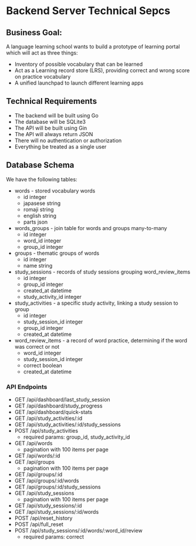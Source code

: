 # Backend Server Technical Sepcs

## Business Goal:

A language learning school wants to build a prototype of learning portal which will act as three things:
- Inventory of possible vocabulary that can be learned
- Act as a  Learning record store (LRS), providing correct and wrong score on practice vocabulary
- A unified launchpad to launch different learning apps

## Technical Requirements

- The backend will be built using Go
- The database will be SQLite3
- The API will be built using Gin
- The API will always return JSON
- There will no authentication or authorization
- Everything be treated as a single user

## Database Schema

We have the following tables:
- words - stored vocabulary words
  - id integer
  - japasese string
  - romaji string
  - english string
  - parts json
- words_groups - join table for words and groups many-to-many
  - id integer
  - word_id integer
  - group_id integer
- groups - thematic groups of words
  - id integer
  - name string
- study_sessions - records of study sessions grouping word_review_items
  - id integer
  - group_id integer
  - created_at datetime
  - study_activity_id integer
- study_activities - a specific study activity, linking a study session to group
  - id integer
  - study_session_id integer
  - group_id integer
  - created_at datetime
- word_review_items - a record of word practice, determining if the word was correct or not
  - word_id integer
  - study_session_id integer
  - correct boolean
  - created_at datetime

### API Endpoints
- GET /api/dashboard/last_study_session
- GET /api/dashboard/study_progress
- GET /api/dashboard/quick-stats
- GET /api/study_activities/:id
- GET /api/study_activities/:id/study_sessions
- POST /api/study_activities
  - required params: group_id, study_activity_id
- GET /api/words
  - pagination with 100 items per page
- GET /api/words/:id
- GET /api/groups
  - pagination with 100 items per page
- GET /api/groups/:id
- GET /api/groups/:id/words
- GET /api/groups/:id/study_sessions
- GET /api/study_sessions
  - pagination with 100 items per page
- GET /api/study_sessions/:id
- GET /api/study_sessions/:id/words
- POST /api/reset_history
- POST /api/full_reset
- POST /api/study_sessions/:id/words/:word_id/review
  - required params: correct